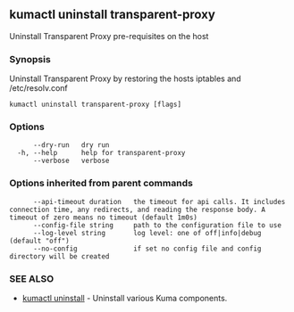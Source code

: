 ## kumactl uninstall transparent-proxy

Uninstall Transparent Proxy pre-requisites on the host

### Synopsis

Uninstall Transparent Proxy by restoring the hosts iptables and /etc/resolv.conf

```
kumactl uninstall transparent-proxy [flags]
```

### Options

```
      --dry-run   dry run
  -h, --help      help for transparent-proxy
      --verbose   verbose
```

### Options inherited from parent commands

```
      --api-timeout duration   the timeout for api calls. It includes connection time, any redirects, and reading the response body. A timeout of zero means no timeout (default 1m0s)
      --config-file string     path to the configuration file to use
      --log-level string       log level: one of off|info|debug (default "off")
      --no-config              if set no config file and config directory will be created
```

### SEE ALSO

* [kumactl uninstall](kumactl_uninstall.md)	 - Uninstall various Kuma components.

